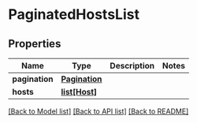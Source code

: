 # PaginatedHostsList

## Properties
Name | Type | Description | Notes
------------ | ------------- | ------------- | -------------
**pagination** | [**Pagination**](Pagination.md) |  | 
**hosts** | [**list[Host]**](Host.md) |  | 

[[Back to Model list]](../README.md#documentation-for-models) [[Back to API list]](../README.md#documentation-for-api-endpoints) [[Back to README]](../README.md)


